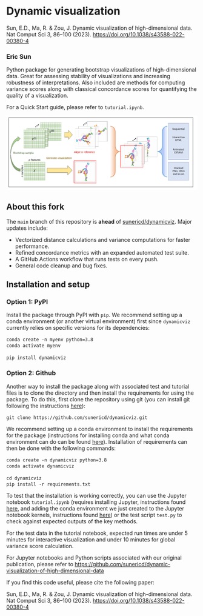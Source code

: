 # Dynamic visualization

Sun, E.D., Ma, R. & Zou, J. Dynamic visualization of high-dimensional data. Nat Comput Sci 3, 86–100 (2023). https://doi.org/10.1038/s43588-022-00380-4

### Eric Sun

Python package for generating bootstrap visualizations of high-dimensional data. Great for assessing stability of visualizations and increasing robustness of interpretations. Also included are methods for computing variance scores along with classical concordance scores for quantifying the quality of a visualization.

For a Quick Start guide, please refer to ``` tutorial.ipynb ```.

![plot](./pipeline.png)

## About this fork

The `main` branch of this repository is **ahead** of
[sunericd/dynamicviz](https://github.com/sunericd/dynamicviz). Major updates
include:

- Vectorized distance calculations and variance computations for faster
  performance.
- Refined concordance metrics with an expanded automated test suite.
- A GitHub Actions workflow that runs tests on every push.
- General code cleanup and bug fixes.

## Installation and setup

### Option 1: PyPI

Install the package through PyPI with ```pip```. We recommend setting up a conda environment (or another virtual environment) first since ```dynamicviz``` currently relies on specific versions for its dependencies:

```
conda create -n myenv python=3.8
conda activate myenv

pip install dynamicviz
```



### Option 2: Github

Another way to install the package along with associated test and tutorial files is to clone the directory and then install the requirements for using the package. To do this, first clone the repository using git (you can install git following the instructions [here](https://github.com/git-guides/install-git)):

```
git clone https://github.com/sunericd/dynamicviz.git
```

We recommend setting up a conda environment to install the requirements for the package (instructions for installing conda and what conda environment can do can be found [here](https://docs.conda.io/projects/conda/en/latest/user-guide/install/index.html)). Installation of requirements can then be done with the following commands:

```
conda create -n dynamicviz python=3.8
conda activate dynamicviz

cd dynamicviz
pip install -r requirements.txt
```

To test that the installation is working correctly, you can use the Jupyter notebook ```tutorial.ipynb``` (requires installing Jupyter, instructions found [here](https://jupyter.org/install), and adding the conda environment we just created to the Jupyter notebook kernels, instructions found [here](https://medium.com/@nrk25693/how-to-add-your-conda-environment-to-your-jupyter-notebook-in-just-4-steps-abeab8b8d084)) or the test script ```test.py``` to check against expected outputs of the key methods.

For the test data in the tutorial notebook, expected run times are under 5 minutes for interactive visualization and under 10 minutes for global variance score calculation.

For Jupyter notebooks and Python scripts associated with our original publication, please refer to https://github.com/sunericd/dynamic-visualization-of-high-dimensional-data

If you find this code useful, please cite the following paper:

Sun, E.D., Ma, R. & Zou, J. Dynamic visualization of high-dimensional data. Nat Comput Sci 3, 86–100 (2023). https://doi.org/10.1038/s43588-022-00380-4
